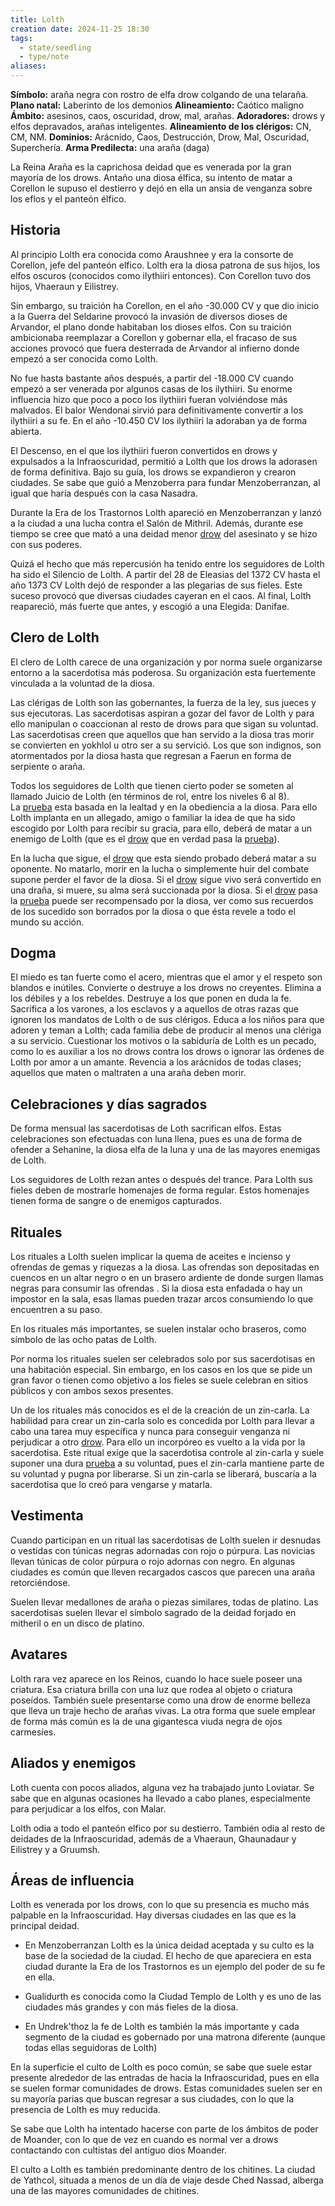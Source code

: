 ```yaml
---
title: Lolth
creation date: 2024-11-25 18:30
tags:
  - state/seedling
  - type/note
aliases:
---
```

**Símbolo:** araña negra con rostro de elfa drow colgando de una telaraña.
**Plano natal:** Laberinto de los demonios
**Alineamiento:** Caótico maligno
**Ámbito:** asesinos, caos, oscuridad, drow, mal, arañas.
**Adoradores:** drows y elfos depravados, arañas inteligentes.
**Alineamiento de los clérigos:** CN, CM, NM.
**Dominios:** Arácnido, Caos, Destrucción, Drow, Mal, Oscuridad, Superchería.
**Arma Predilecta:** una araña (daga)

La Reina Araña es la caprichosa deidad que es venerada por la gran mayoría de los drows. Antaño una diosa élfica, su intento de matar a Corellon le supuso el destierro y dejó en ella un ansia de venganza sobre los eflos y el panteón élfico.

## Historia

Al principio Lolth era conocida como Araushnee y era la consorte de Corellon, jefe del panteón elfico. Lolth era la diosa patrona de sus hijos, los elfos oscuros (conocidos como ilythiiri entonces). Con Corellon tuvo dos hijos, Vhaeraun y Eilistrey.

Sin embargo, su traición ha Corellon, en el año -30.000 CV y que dio inicio a la Guerra del Seldarine provocó la invasión de diversos dioses de Arvandor, el plano donde habitaban los dioses elfos. Con su traición ambicionaba reemplazar a Corellon y gobernar ella, el fracaso de sus acciones provocó que fuera desterrada de Arvandor al infierno donde empezó a ser conocida como Lolth.

No fue hasta bastante años después, a partir del -18.000 CV cuando empezó a ser venerada por algunos casas de los ilythiiri. Su enorme influencia hizo que poco a poco los ilythiiri fueran volviéndose más malvados. El balor Wendonai sirvió para definitivamente convertir a los ilythiiri a su fe. En el año -10.450 CV los ilythiiri la adoraban ya de forma abierta.

El Descenso, en el que los ilythiiri fueron convertidos en drows y expulsados a la Infraoscuridad, permitió a Lolth que los drows la adorasen de forma definitiva. Bajo su guía, los drows se expandieron y crearon ciudades. Se sabe que guió a Menzoberra para fundar Menzoberranzan, al igual que haría después con la casa Nasadra.

Durante la Era de los Trastornos Lolth apareció en Menzoberranzan y lanzó a la ciudad a una lucha contra el Salón de Mithril. Además, durante ese tiempo se cree que mató a una deidad menor [drow](http://beta.rincondeldm.com/wiki/dungeons-dragons/lore/dioses/lolth) del asesinato y se hizo con sus poderes.

Quizá el hecho que más repercusión ha tenido entre los seguidores de Lolth ha sido el Silencio de Lolth. A partir del 28 de Eleasias del 1372 CV hasta el año 1373 CV Lolth dejó de responder a las plegarias de sus fieles. Este suceso provocó que diversas ciudades cayeran en el caos. Al final, Lolth reapareció, más fuerte que antes, y escogió a una Elegida: Danifae.

## Clero de Lolth

El clero de Lolth carece de una organización y por norma suele organizarse entorno a la sacerdotisa más poderosa. Su organización esta fuertemente vinculada a la voluntad de la diosa.

Las clérigas de Lolth son las gobernantes, la fuerza de la ley, sus jueces y sus ejecutoras. Las sacerdotisas aspiran a gozar del favor de Lolth y para ello manipulan o coaccionan al resto de drows para que sigan su voluntad. Las sacerdotisas creen que aquellos que han servido a la diosa tras morir se convierten en yokhlol u otro ser a su servició. Los que son indignos, son atormentados por la diosa hasta que regresan a Faerun en forma de serpiente o araña.

Todos los seguidores de Lolth que tienen cierto poder se someten al llamado Juicio de Lolth (en términos de rol, entre los niveles 6 al 8). La [prueba](http://beta.rincondeldm.com/wiki/dungeons-dragons/lore/dioses/lolth) esta basada en la lealtad y en la obediencia a la diosa. Para ello Lolth implanta en un allegado, amigo o familiar la idea de que ha sido escogido por Lolth para recibir su gracia, para ello, deberá de matar a un enemigo de Lolth (que es el [drow](http://beta.rincondeldm.com/wiki/dungeons-dragons/lore/dioses/lolth) que en verdad pasa la [prueba](http://beta.rincondeldm.com/wiki/dungeons-dragons/lore/dioses/lolth)).

En la lucha que sigue, el [drow](http://beta.rincondeldm.com/wiki/dungeons-dragons/lore/dioses/lolth) que esta siendo probado deberá matar a su oponente. No matarlo, morir en la lucha o simplemente huir del combate supone perder el favor de la diosa. Si el [drow](http://beta.rincondeldm.com/wiki/dungeons-dragons/lore/dioses/lolth) sigue vivo será convertido en una draña, si muere, su alma será succionada por la diosa. Si el [drow](http://beta.rincondeldm.com/wiki/dungeons-dragons/lore/dioses/lolth) pasa la [prueba](http://beta.rincondeldm.com/wiki/dungeons-dragons/lore/dioses/lolth) puede ser recompensado por la diosa, ver como sus recuerdos de los sucedido son borrados por la diosa o que ésta revele a todo el mundo su acción.

## Dogma

El miedo es tan fuerte como el acero, mientras que el amor y el respeto son blandos e inútiles. Convierte o destruye a los drows no creyentes. Elimina a los débiles y a los rebeldes. Destruye a los que ponen en duda la fe. Sacrifica a los varones, a los esclavos y a aquellos de otras razas que ignoren los mandatos de Lolth o de sus clérigos. Educa a los niños para que adoren y teman a Lolth; cada familia debe de producir al menos una clériga a su servicio. Cuestionar los motivos o la sabiduría de Lolth es un pecado, como lo es auxiliar a los no drows contra los drows o ignorar las órdenes de Lolth por amor a un amante. Revencia a los arácnidos de todas clases; aquellos que maten o maltraten a una araña deben morir.

## Celebraciones y días sagrados

De forma mensual las sacerdotisas de Loth sacrifican elfos. Estas celebraciones son efectuadas con luna llena, pues es una de forma de ofender a Sehanine, la diosa elfa de la luna y una de las mayores enemigas de Lolth.

Los seguidores de Lolth rezan antes o después del trance. Para Lolth sus fieles deben de mostrarle homenajes de forma regular. Estos homenajes tienen forma de sangre o de enemigos capturados.

## Rituales

Los rituales a Lolth suelen implicar la quema de aceites e incienso y ofrendas de gemas y riquezas a la diosa. Las ofrendas son depositadas en cuencos en un altar negro o en un brasero ardiente de donde surgen llamas negras para consumir las ofrendas . Si la diosa esta enfadada o hay un impostor en la sala, esas llamas pueden trazar arcos consumiendo lo que encuentren a su paso.

En los rituales más importantes, se suelen instalar ocho braseros, como símbolo de las ocho patas de Lolth.

Por norma los rituales suelen ser celebrados solo por sus sacerdotisas en una habitación especial. Sin embargo, en los casos en los que se pide un gran favor o tienen como objetivo a los fieles se suele celebran en sitios públicos y con ambos sexos presentes.

Un de los rituales más conocidos es el de la creación de un zin-carla. La habilidad para crear un zin-carla solo es concedida por Lolth para llevar a cabo una tarea muy específica y nunca para conseguir venganza ni perjudicar a otro [drow](http://beta.rincondeldm.com/wiki/dungeons-dragons/lore/dioses/lolth). Para ello un incorpóreo es vuelto a la vida por la sacerdotisa. Este ritual exige que la sacerdotisa controle al zin-carla y suele suponer una dura [prueba](http://beta.rincondeldm.com/wiki/dungeons-dragons/lore/dioses/lolth) a su voluntad, pues el zin-carla mantiene parte de su voluntad y pugna por liberarse. Si un zin-carla se liberará, buscaría a la sacerdotisa que lo creó para vengarse y matarla.

## Vestimenta

Cuando participan en un ritual las sacerdotisas de Lolth suelen ir desnudas o vestidas con túnicas negras adornadas con rojo o púrpura. Las novicias llevan túnicas de color púrpura o rojo adornas con negro. En algunas ciudades es común que lleven recargados cascos que parecen una araña retorciéndose.

Suelen llevar medallones de araña o piezas similares, todas de platino. Las sacerdotisas suelen llevar el símbolo sagrado de la deidad forjado en mitheril o en un disco de platino.

## Avatares

Lolth rara vez aparece en los Reinos, cuando lo hace suele poseer una criatura. Esa criatura brilla con una luz que rodea al objeto o criatura poseídos. También suele presentarse como una drow de enorme belleza que lleva un traje hecho de arañas vivas. La otra forma que suele emplear de forma más común es la de una gigantesca viuda negra de ojos carmesíes.

## Aliados y enemigos

Loth cuenta con pocos aliados, alguna vez ha trabajado junto Loviatar. Se sabe que en algunas ocasiones ha llevado a cabo planes, especialmente para perjudicar a los elfos, con Malar.

Lolth odia a todo el panteón elfico por su destierro. También odia al resto de deidades de la Infraoscuridad, además de a Vhaeraun, Ghaunadaur y Eilistrey y a Gruumsh.

## Áreas de influencia

Lolth es venerada por los drows, con lo que su presencia es mucho más palpable en la Infraoscuridad. Hay diversas ciudades en las que es la principal deidad.

- En Menzoberranzan Lolth es la única deidad aceptada y su culto es la base de la sociedad de la ciudad. El hecho de que apareciera en esta ciudad durante la Era de los Trastornos es un ejemplo del poder de su fe en ella.

- Gualidurth es conocida como la Ciudad Templo de Lolth y es uno de las ciudades más grandes y con más fieles de la diosa.

- En Undrek'thoz la fe de Lolth es también la más importante y cada segmento de la ciudad es gobernado por una matrona diferente (aunque todas ellas seguidoras de Lolth)

En la superficie el culto de Lolth es poco común, se sabe que suele estar presente alrededor de las entradas de hacia la Infraoscuridad, pues en ella se suelen formar comunidades de drows. Estas comunidades suelen ser en su mayoría parias que buscan regresar a sus ciudades, con lo que la presencia de Lolth es muy reducida.

Se sabe que Lolth ha intentado hacerse con parte de los ámbitos de poder de Moander, con lo que de vez en cuando es normal ver a drows contactando con cultistas del antiguo dios Moander.

El culto a Lolth es también predominante dentro de los chitines. La ciudad de Yathcol, situada a menos de un día de viaje desde Ched Nassad, alberga una de las mayores comunidades de chitines.
